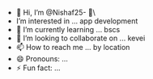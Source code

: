 - 👋 Hi, I’m @Nishaf25- 👀\
-  I’m interested in ... app development
- 🌱 I’m currently learning ... bscs
- 💞️ I’m looking to collaborate on ... kevei
- 📫 How to reach me ... by location
- 😄 Pronouns: ...
- ⚡ Fun fact: ...

<!---
Nishaf25/Nishaf25 is a ✨ special ✨ repository because its `README.md` (this file) appears on your GitHub profile.
You can click the Preview link to take a look at your changes.
--->
